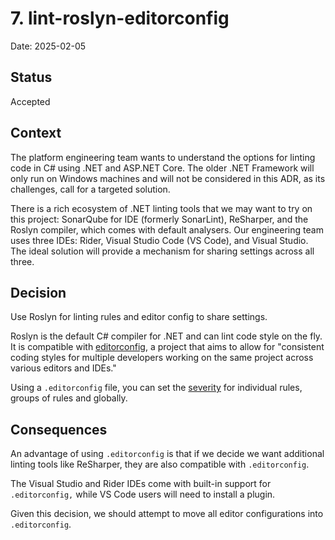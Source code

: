 # 7. lint-roslyn-editorconfig

Date: 2025-02-05

## Status

Accepted

## Context

The platform engineering team wants to understand the options for linting code in C# using .NET and ASP.NET Core. The older .NET Framework will only run on Windows machines and will not be considered in this ADR, as its challenges, call for a targeted solution.

There is a rich ecosystem of .NET linting tools that we may want to try on this project: SonarQube for IDE (formerly SonarLint), ReSharper, and the Roslyn compiler, which comes with default analysers. Our engineering team uses three IDEs: Rider, Visual Studio Code (VS Code), and Visual Studio. The ideal solution will provide a mechanism for sharing settings across all three.

## Decision

Use Roslyn for linting rules and editor config to share settings.

Roslyn is the default C# compiler for .NET and can lint code style on the fly. It is compatible with [editorconfig](https://editorconfig.org/), a project that aims to allow for "consistent coding styles for multiple developers working on the same project across various editors and IDEs."

Using a `.editorconfig` file, you can set the [severity](https://learn.microsoft.com/en-us/visualstudio/code-quality/use-roslyn-analyzers?view=vs-2022) for individual rules, groups of rules and globally.

## Consequences

An advantage of using `.editorconfig` is that if we decide we want additional linting tools like ReSharper, they are also compatible with `.editorconfig`.

The Visual Studio and Rider IDEs come with built-in support for `.editorconfig,` while VS Code users will need to install a plugin.

Given this decision, we should attempt to move all editor configurations into `.editorconfig`.
